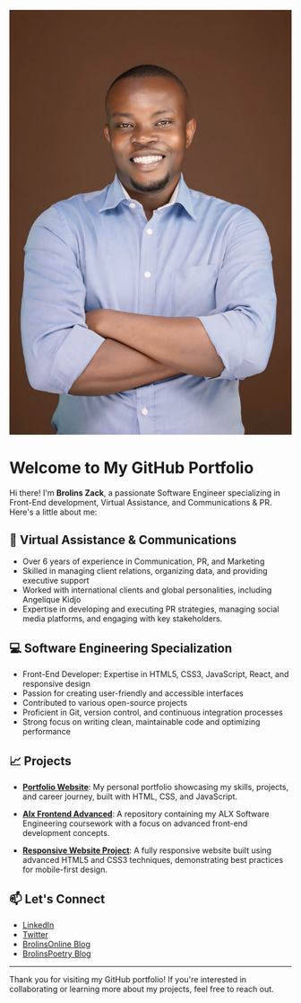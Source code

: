 ![Profile Banner](https://github.com/BrolinsZack/brolins-portfolio/blob/main/WhatsApp%20Image%202024-09-28%20at%2019.33.04.jpeg)

# Welcome to My GitHub Portfolio

Hi there! I'm **Brolins Zack**, a passionate Software Engineer specializing in Front-End development, Virtual Assistance, and Communications & PR. Here's a little about me:

## 🌟 Virtual Assistance & Communications
- Over 6 years of experience in Communication, PR, and Marketing
- Skilled in managing client relations, organizing data, and providing executive support
- Worked with international clients and global personalities, including Angelique Kidjo
- Expertise in developing and executing PR strategies, managing social media platforms, and engaging with key stakeholders.

## 💻 Software Engineering Specialization
- Front-End Developer: Expertise in HTML5, CSS3, JavaScript, React, and responsive design
- Passion for creating user-friendly and accessible interfaces
- Contributed to various open-source projects
- Proficient in Git, version control, and continuous integration processes
- Strong focus on writing clean, maintainable code and optimizing performance

## 📈 Projects

- **[Portfolio Website](https://github.com/BrolinsZack/brolins-portfolio)**: My personal portfolio showcasing my skills, projects, and career journey, built with HTML, CSS, and JavaScript.

- **[Alx Frontend Advanced](https://github.com/BrolinsZack/alx-frontend)**: A repository containing my ALX Software Engineering coursework with a focus on advanced front-end development concepts.

- **[Responsive Website Project](https://github.com/BrolinsZack/alx-frontend/tree/main/0x01-html_advanced)**: A fully responsive website built using advanced HTML5 and CSS3 techniques, demonstrating best practices for mobile-first design.

## 📫 Let's Connect

- [LinkedIn](https://www.linkedin.com/in/brolins-zack-254a04118)
- [Twitter](https://twitter.com/your-twitter-handle)
- [BrolinsOnline Blog](https://brolinonline.wordpress.com)
- [BrolinsPoetry Blog](https://brolinspoetry.blogspot.com)

---

Thank you for visiting my GitHub portfolio! If you're interested in collaborating or learning more about my projects, feel free to reach out.

